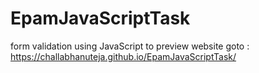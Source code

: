 # EpamJavaScriptTask
form validation using JavaScript
to preview website goto : https://challabhanuteja.github.io/EpamJavaScriptTask/
